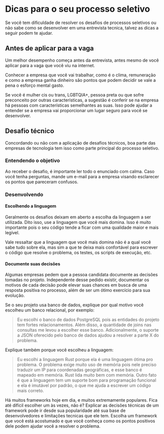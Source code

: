 # Dicas para o seu processo seletivo

Se você tem dificuldade de resolver os desafios de processos seletivos ou não sabe como se desenvolver em uma entrevista tecnica, talvez as dicas a seguir podem te ajudar.

## Antes de aplicar para a vaga

Um melhor desempenho começa antes da entrevista, antes mesmo de você aplicar para a vaga que você viu na internet.

Conhecer a empresa que você vai trabalhar, como é o clima, remuneração e como a empresa ganha dinheiro são pontos que podem decidir se vale a pena o esforço mental gasto.

Se você é mulher cis ou trans, LGBTQIA+, pessoa preta ou que sofre preconceito por outras características, a sugestão é conferir se na empresa há pessoas com características semelhantes as suas. Isso pode ajudar a entender se a empresa vai proporcionar um lugar seguro para você se desenvolver.

## Desafio técnico

Concordando ou não com a aplicação de desafios técnicos, boa parte das empresas de tecnologia tem isso como parte principal do processo seletivo.

### Entendendo o objetivo

Ao receber o desafio, é importante ler todo o enunciado com calma. Caso você tenha perguntas, mande um e-mail para a empresa visando esclarecer os pontos que pareceram confusos.

### Desenvolvendo

#### Escolhendo a linguagem

Geralmente os desafios deixam em aberto a escolha da linguagem a ser utilizada. Dito isso, use a linguagem que você mais domina. Isso é muito importante pois o seu código tende a ficar com uma qualidade maior e mais legível.

Vale ressaltar que a linguagem que você mais domina não é a qual você sabe tudo sobre ela, mas sim a que te deixa mais confortável para escrever o código que resolve o problema, os testes, os scripts de execução, etc.

#### Documente suas decisões

Algumas empresas pedem que a pessoa candidata documente as decisões tomadas no projeto. Independente desse pedido existir, documentar os motivos de cada decisão pode elevar suas chances em busca de uma resposta positiva no processo, além de ser um ótimo exercício para sua evolução.

Se o seu projeto usa banco de dados, explique por qual motivo você escolheu um banco relacional, por exemplo:
> Eu escolhi o banco de dados PostgreSQL pois as entidades do projeto tem fortes relacionamentos. Além disso, a quantidade de joins nas consultas me levou a escolher esse banco. Adicionalmente, o suporte a JSON oferecido pelo banco de dados ajudou a resolver a parte X do problema.

Explique também porque você escolheu a linguagem:
> Eu escolhi a linguagem Rust porque ela é uma linguagem ótima pro problema. O problema exige muito uso de memória pois nele preciso traduzir um IP para coordenadas geográficas, e esse banco é mapeado em memória. Rust lida muito bem com memória. Outro fato é que a linguagem tem um suporte bom para programação funcional e ela é imutável por padrão, o que me ajuda a escrever um código mais correto.

Há muitos frameworks hoje em dia, e muitos extremamente populares. Fica até difícil escolher um às vezes, não é?
Explicar as decisões técnicas de um framework pode ir desde sua popularidade até sua base de desenvolvedores e limitações tecnicas que ele tem. Escolha um framework que você está acostumado e que você conheça como os pontos positivos dele podem ajudar você a resolver o problema.